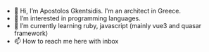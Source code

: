 - 👋 Hi, I’m Apostolos Gkentsidis. I'm an architect in Greece.
- 👀 I’m interested in programming languages.
- 🌱 I’m currently learning ruby, javascript (mainly vue3 and quasar framework)
- 📫 How to reach me here with inbox

<!---
gentsidis/gentsidis is a ✨ special ✨ repository because its `README.md` (this file) appears on your GitHub profile.
You can click the Preview link to take a look at your changes.
--->
